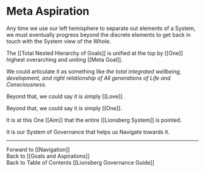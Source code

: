 # Meta Aspiration

Any time we use our left hemisphere to separate out elements of a System, we must eventually progress beyond the discrete elements to get back in touch with the System view of the Whole. 

The [[Total Nested Hierarchy of Goals]] is unified at the top by [[One]] highest overarching and uniting [[Meta Goal]]. 

We could articulate it as something like _the total integrated wellbeing, development, and right relationship of All generations of Life and Consciousness._  

Beyond that, we could say it is simply [[Love]]. 

Beyond that, we could say it is simply [[One]]. 

It is at this One [[Aim]] that the entire [[Lionsberg System]] is pointed. 

It is our System of Governance that helps us Navigate towards it. 

___

Forward to [[Navigation]]  
Back to [[Goals and Aspirations]]  
Back to Table of Contents [[Lionsberg Governance Guide]]